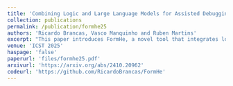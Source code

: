 ```yaml
---
title: 'Combining Logic and Large Language Models for Assisted Debugging and Repair of ASP Programs'
collection: publications
permalink: /publication/formhe25
authors: 'Ricardo Brancas, Vasco Manquinho and Ruben Martins'
excerpt: "This paper introduces FormHe, a novel tool that integrates logic-based techniques with Large Language Models (LLMs) to detect and correct issues in Answer Set Programming submissions."
venue: 'ICST 2025'
haspage: 'false'
paperurl: 'files/formhe25.pdf'
arxivurl: 'https://arxiv.org/abs/2410.20962'
codeurl: 'https://github.com/RicardoBrancas/FormHe'
---
```

